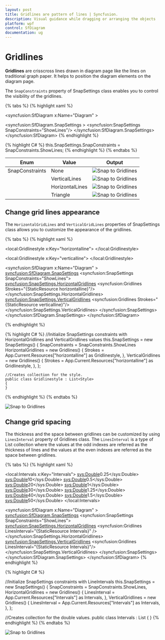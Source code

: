 ```yaml
---
layout: post
title: Gridlines are pattern of lines | Syncfusion.
description: Visual guidance while dragging or arranging the objects
platform: wpf
control: SfDiagram
documentation: ug
---
```


# Gridlines

**Gridlines** are crisscross lines drawn in diagram page like the lines on traditional graph paper. It helps to position the diagram elements on the diagram page.

The `SnapConstraints` property of SnapSettings class enables you to control the visibility of the gridlines.

{% tabs %}
{% highlight xaml %}
<!--Initialize SfDiagram-->
<syncfusion:SfDiagram x:Name="Diagram" >
  <!--Initialize SnapSettings constraints to show Gridlines-->
  <syncfusion:SfDiagram.SnapSettings >
    <syncfusion:SnapSettings SnapConstraints="ShowLines"/>
  </syncfusion:SfDiagram.SnapSettings>
</syncfusion:SfDiagram>
{% endhighlight %}

{% highlight C# %}
this.SnapSettings.SnapConstraints = SnapConstraints.ShowLines;
{% endhighlight %}
{% endtabs %}

| Enum  | Value| Output |
|---|---|---|
| SnapConstraints| None | ![Snap to Gridlines](Gridlines_images/GridlinesNone.png) |
|  |VerticalLines | ![Snap to Gridlines](Gridlines_images/GridlinesVertical.png) |
|  | HorizontalLines| ![Snap to Gridlines](Gridlines_images/GridlinesHorizontal.png) |
|  | Triangle| ![Snap to Gridlines](Gridlines_images/GridlinesShowLines.png) |

## Change grid lines appearance

The `HorizontalGridLines` and `VerticalGridLines` properties of SnapSettings class allows you to customize the appearance of the gridlines. 

{% tabs %}
{% highlight xaml %}

<!--Style for HorizontalGridlines-->
<local:Gridlinestyle x:Key="horizontalline">
    <Style TargetType="Path">
        <Setter Property="Stroke" Value="Blue"/>
        <Setter Property="StrokeDashArray" Value="3"/>
    </Style>
</local:Gridlinestyle>
<!--Style for VerticalGridlines-->
<local:Gridlinestyle x:Key="verticalline">
    <Style TargetType="Path">
        <Setter Property="Stroke" Value="Blue"/>
        <Setter Property="StrokeDashArray" Value="3"/>
    </Style>
</local:Gridlinestyle>

<!--Initialize SfDiagram-->
<syncfusion:SfDiagram x:Name="Diagram" >
    <!--Initialize SnapSettings-->
    <syncfusion:SfDiagram.SnapSettings>
        <syncfusion:SnapSettings SnapConstraints="ShowLines">
            <!--Initialize HorizontalGridlines-->
            <syncfusion:SnapSettings.HorizontalGridlines>
                <syncfusion:Gridlines Strokes="{StaticResource horizontalline}"/>
            </syncfusion:SnapSettings.HorizontalGridlines>
            <!--Initialize VerticalGridlines-->
            <syncfusion:SnapSettings.VerticalGridlines>
                <syncfusion:Gridlines Strokes="{StaticResource verticalline}"/>
            </syncfusion:SnapSettings.VerticalGridlines>
        </syncfusion:SnapSettings>
    </syncfusion:SfDiagram.SnapSettings>
</syncfusion:SfDiagram>

{% endhighlight %}

{% highlight C# %}
//Initialize SnapSettings constraints with HorizontalGridlines and VerticalGridlines values
this.SnapSettings = new SnapSettings()
    {
        SnapConstraints = SnapConstraints.ShowLines
        HorizontalGridlines = new Gridlines()
            {
                Strokes = App.Current.Resources["horizontalline"] as Gridlinestyle,
            },
        VerticalGridlines = new Gridlines()
            {
                Strokes = App.Current.Resources["horizontalline"] as Gridlinestyle,
            },
    };

    //Creates collection for the style.
    public class Gridlinestyle : List<Style>
    {
    }
{% endhighlight %}
{% endtabs %}

![Snap to Gridlines](Gridlines_images/CustomGridlines.png)

## Change grid spacing

The thickness and the space between gridlines can be customized by using `LinesInterval` property of Gridlines class. The `LinesInterval` is a type of List<double> collection where the values at the odd indexes are referred as the thickness of lines and the values at the even indexes are referred as the space between gridlines.

{% tabs %}
{% highlight xaml %}
<!--Initializes the double collection-->
<local:Intervals x:Key="Intervals">
    <sys:Double>0.25</sys:Double>
    <sys:Double>10</sys:Double>
    <sys:Double>0.5</sys:Double>
    <sys:Double>20</sys:Double>
    <sys:Double>1</sys:Double>
    <sys:Double>30</sys:Double>
    <sys:Double>1.25</sys:Double>
    <sys:Double>40</sys:Double>
    <sys:Double>1.5</sys:Double>
    <sys:Double>50</sys:Double>
</local:Intervals>

<!--Initialize SfDiagram-->
<syncfusion:SfDiagram x:Name="Diagram" >
    <syncfusion:SfDiagram.SnapSettings>
        <syncfusion:SnapSettings SnapConstraints="ShowLines">
            <!--Initialize HorizontalGridlines-->
            <syncfusion:SnapSettings.HorizontalGridlines>
                <syncfusion:Gridlines LinesInterval="{StaticResource Intervals}" />
            </syncfusion:SnapSettings.HorizontalGridlines>
            <!--Initialize VerticalGridlines-->
            <syncfusion:SnapSettings.VerticalGridlines>
                <syncfusion:Gridlines LinesInterval="{StaticResource Intervals}"/>
            </syncfusion:SnapSettings.VerticalGridlines>
        </syncfusion:SnapSettings>
    </syncfusion:SfDiagram.SnapSettings>
</syncfusion:SfDiagram>
{% endhighlight %}

{% highlight C# %}

//Initialize SnapSettings constraints with LineIntervals
this.SnapSettings = new SnapSettings()
    {
        SnapConstraints = SnapConstraints.ShowLines,
        HorizontalGridlines = new Gridlines()
            {
                LinesInterval = App.Current.Resources["Intervals"] as Intervals,
            },
        VerticalGridlines = new Gridlines()
            {
                LinesInterval = App.Current.Resources["Intervals"] as Intervals,
            },
    };

//Creates collection for the double values.
public class Intervals : List<double>
{
}
{% endhighlight %}
{% endtabs %}

![Snap to Gridlines](Gridlines_images/LineIntervals.png)
